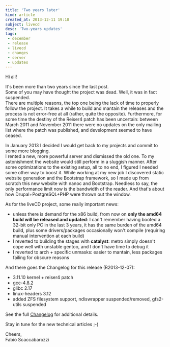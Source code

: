 ```yaml
---
title: 'Two years later'
kind: article
created_at: 2013-12-11 19:10
subject: livecd
desc: 'Two-years updates'
tags:
 - december
 - release
 - livecd
 - changes
 - server
 - updates
---
```

Hi all!  

It's been more than two years since the last post.  
Some of you may have thought the project was dead. Well, it was in fact suspended.  
There are multiple reasons, the top one being the lack of time to properly follow the project. It takes a while to build and mantain the releases and the process is not error-free at all (rather, quite the opposite). Furthermore, for some time the destiny of the Reiser4 patch has been uncertain: between March 2011 and November 2011 there were no updates on the only mailing list where the patch was published, and development seemed to have ceased.  
<!--MORE-->

In January 2013 I decided I would get back to my projects and commit to some more blogging.  
I rented a new, more powerful server and dismissed the old one. To my astonishment the website would still perform in a sluggish manner. After some optimizations to the existing setup, all to no end, I figured I needed some other way to boost it. While working at my new job I discovered static website generation and the Bootstrap framework, so I made up from scratch this new website with nanoc and Bootstrap. Needless to say, the only performance limit now is the bandwidth of the reader. And that's about how Drupal+PostgreSQL+PHP were thrown out the window.  

As for the liveCD project, some really important news:  

* unless there is demand for the x86 build, from now on **only the amd64 build will be released and updated**: I can't remember having booted a 32-bit only PC in the last 3 years, it has the same burden of the amd64 build, plus some drivers/packages occasionally won't compile (requiring manual intervention at each build)  
* I reverted to building the stages with **catalyst**: metro simply doesn't cope well with unstable gentoo, and I don't have time to debug it  
* I reverted to arch + specific unmasks: easier to mantain, less packages failing for obscure reasons  

  
  
And there goes the Changelog for this release (R2013-12-07):  

* 3.11.10 kernel + reiser4 patch  
* gcc-4.8.2  
* glibc 2.17  
* linux-headers 3.12  
* added ZFS filesystem support, ndiswrapper suspended/removed, gfs2-utils suspended  

See the full [Changelog](/livecd/changelog/) for additional details.  

Stay in tune for the new technical articles ;-)  


Cheers,  
Fabio Scaccabarozzi  
